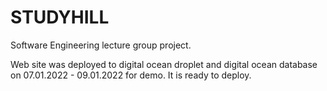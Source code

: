 # STUDYHILL
Software Engineering lecture group project.

Web site was deployed to digital ocean droplet and digital ocean database on 07.01.2022 - 09.01.2022 for demo. It is ready to deploy.
